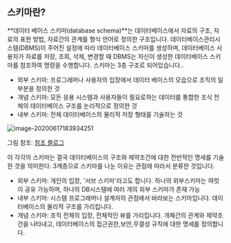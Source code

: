 ## 스키마란?

**데이터 베이스 스키마(database schema)**는 데이터베이스에서 자료의 구조, 자료의 표현 방법, 자료간의 관계를 형식 언어로 정의한 구조입니다. 데이터베이스관리시스템(DBMS)이 주어진 설정에 따라 데이터베이스 스키마를 생성하며, 데이터베이스 사용자가 자료를 저장, 조회, 삭제, 변경할 때 DBMS는 자신이 생성한 데이터베이스 스키마를 참조하여 명령을 수행합니다. 스키마는 3층 구조로 되어있습니다..

- 외부 스키마: 프로그래머나 사용자의 입장에서 데이터 베이스의 모습으로 조직의 일부분을 정의한 것
- 개념 스키마: 모든 응용 시스템과 사용자들이 필요로하는 데이터를 통합한 조식 전체의 데이터베이스 구조를 논리적으로 정의한 것
- 내부 스키마: 전체 데이터베이스의 물리적 저장 형태를 기술하는 것

![image-20200617183934251](https://user-images.githubusercontent.com/53684676/84883201-39a22a00-b0cb-11ea-8091-5e2fa7a9d598.png)

그림 참조: [참조 블로그](https://ykcb.tistory.com/entry/데이터베이스-스키마의-개념-특징)

<!-- more -->

이 각각의 스키마는 결국 데이터베이스의 구조와 제약조건에 대한 전반적인 명세를 기술한 것을 의미한다. 3계층으로 스키마를 나눈 이유는 관점에 따라서 분류한 것입니다.

- 외부 스키마: 개인의 입장, '서브 스키마'라고도 합니다. 하나의 외부스키마는 여럿이 공유 가능하며, 하나의 DB시스템에 여러 개의 외부 스키마가 존재 가능
- 내부 스키마: 시스템 프로그래머나 설계자의 관점에서 바라보는 스키마입니다. 데이터베이스의 물리적 구조를 가리킵니다.
- 개념 스키마: 조직 전체의 입장, 전체적인 뷰를 가리킵니다. 개체간의 관계와 제약조건을 나타내고, 데이터베이스의 접근권한,보안,무결성 규칙에 대한 명세를 정의합니다.